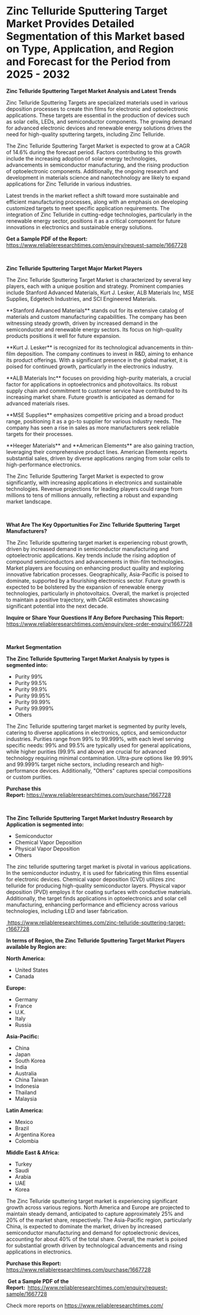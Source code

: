 <p><h1>Zinc Telluride Sputtering Target Market Provides Detailed Segmentation of this Market based on Type, Application, and Region and Forecast for the Period from 2025 - 2032</h1></p><p><strong>Zinc Telluride Sputtering Target Market Analysis and Latest Trends</strong></p>
<p><p>Zinc Telluride Sputtering Targets are specialized materials used in various deposition processes to create thin films for electronic and optoelectronic applications. These targets are essential in the production of devices such as solar cells, LEDs, and semiconductor components. The growing demand for advanced electronic devices and renewable energy solutions drives the need for high-quality sputtering targets, including Zinc Telluride.</p><p>The Zinc Telluride Sputtering Target Market is expected to grow at a CAGR of 14.6% during the forecast period. Factors contributing to this growth include the increasing adoption of solar energy technologies, advancements in semiconductor manufacturing, and the rising production of optoelectronic components. Additionally, the ongoing research and development in materials science and nanotechnology are likely to expand applications for Zinc Telluride in various industries.</p><p>Latest trends in the market reflect a shift toward more sustainable and efficient manufacturing processes, along with an emphasis on developing customized targets to meet specific application requirements. The integration of Zinc Telluride in cutting-edge technologies, particularly in the renewable energy sector, positions it as a critical component for future innovations in electronics and sustainable energy solutions.</p></p>
<p><strong>Get a Sample PDF of the Report:&nbsp;</strong> <a href="https://www.reliableresearchtimes.com/enquiry/request-sample/1667728?utm_campaign=3363&utm_medium=2&utm_source=Github&utm_content=ia&utm_term=08032025&utm_id=zinc-telluride-sputtering-target">https://www.reliableresearchtimes.com/enquiry/request-sample/1667728</a></p>
<p>&nbsp;</p>
<p><strong>Zinc Telluride Sputtering Target Major Market Players</strong></p>
<p><p>The Zinc Telluride Sputtering Target Market is characterized by several key players, each with a unique position and strategy. Prominent companies include Stanford Advanced Materials, Kurt J. Lesker, ALB Materials Inc, MSE Supplies, Edgetech Industries, and SCI Engineered Materials.</p><p>**Stanford Advanced Materials** stands out for its extensive catalog of materials and custom manufacturing capabilities. The company has been witnessing steady growth, driven by increased demand in the semiconductor and renewable energy sectors. Its focus on high-quality products positions it well for future expansion.</p><p>**Kurt J. Lesker** is recognized for its technological advancements in thin-film deposition. The company continues to invest in R&D, aiming to enhance its product offerings. With a significant presence in the global market, it is poised for continued growth, particularly in the electronics industry.</p><p>**ALB Materials Inc** focuses on providing high-purity materials, a crucial factor for applications in optoelectronics and photovoltaics. Its robust supply chain and commitment to customer service have contributed to its increasing market share. Future growth is anticipated as demand for advanced materials rises.</p><p>**MSE Supplies** emphasizes competitive pricing and a broad product range, positioning it as a go-to supplier for various industry needs. The company has seen a rise in sales as more manufacturers seek reliable targets for their processes.</p><p>**Heeger Materials** and **American Elements** are also gaining traction, leveraging their comprehensive product lines. American Elements reports substantial sales, driven by diverse applications ranging from solar cells to high-performance electronics.</p><p>The Zinc Telluride Sputtering Target Market is expected to grow significantly, with increasing applications in electronics and sustainable technologies. Revenue projections for leading players could range from millions to tens of millions annually, reflecting a robust and expanding market landscape.</p></p>
<p>&nbsp;</p>
<p><strong>What Are The Key Opportunities For Zinc Telluride Sputtering Target Manufacturers?</strong></p>
<p><p>The Zinc Telluride sputtering target market is experiencing robust growth, driven by increased demand in semiconductor manufacturing and optoelectronic applications. Key trends include the rising adoption of compound semiconductors and advancements in thin-film technologies. Market players are focusing on enhancing product quality and exploring innovative fabrication processes. Geographically, Asia-Pacific is poised to dominate, supported by a flourishing electronics sector. Future growth is expected to be bolstered by the expansion of renewable energy technologies, particularly in photovoltaics. Overall, the market is projected to maintain a positive trajectory, with CAGR estimates showcasing significant potential into the next decade.</p></p>
<p><strong>Inquire or Share Your Questions If Any Before Purchasing This Report:</strong> <a href="https://www.reliableresearchtimes.com/enquiry/pre-order-enquiry/1667728?utm_campaign=3363&utm_medium=2&utm_source=Github&utm_content=ia&utm_term=08032025&utm_id=zinc-telluride-sputtering-target">https://www.reliableresearchtimes.com/enquiry/pre-order-enquiry/1667728</a></p>
<p>&nbsp;</p>
<p><strong>Market Segmentation</strong></p>
<p><strong>The Zinc Telluride Sputtering Target Market Analysis by types is segmented into:</strong></p>
<p><ul><li>Purity 99%</li><li>Purity 99.5%</li><li>Purity 99.9%</li><li>Purity 99.95%</li><li>Purity 99.99%</li><li>Purity 99.999%</li><li>Others</li></ul></p>
<p><p>The Zinc Telluride sputtering target market is segmented by purity levels, catering to diverse applications in electronics, optics, and semiconductor industries. Purities range from 99% to 99.999%, with each level serving specific needs: 99% and 99.5% are typically used for general applications, while higher purities (99.9% and above) are crucial for advanced technology requiring minimal contamination. Ultra-pure options like 99.99% and 99.999% target niche sectors, including research and high-performance devices. Additionally, "Others" captures special compositions or custom purities.</p></p>
<p><strong>Purchase this Report:&nbsp;</strong><a href="https://www.reliableresearchtimes.com/purchase/1667728?utm_campaign=3363&utm_medium=2&utm_source=Github&utm_content=ia&utm_term=08032025&utm_id=zinc-telluride-sputtering-target">https://www.reliableresearchtimes.com/purchase/1667728</a></p>
<p>&nbsp;</p>
<p><strong>The Zinc Telluride Sputtering Target Market Industry Research by Application is segmented into:</strong></p>
<p><ul><li>Semiconductor</li><li>Chemical Vapor Deposition</li><li>Physical Vapor Deposition</li><li>Others</li></ul></p>
<p><p>The zinc telluride sputtering target market is pivotal in various applications. In the semiconductor industry, it is used for fabricating thin films essential for electronic devices. Chemical vapor deposition (CVD) utilizes zinc telluride for producing high-quality semiconductor layers. Physical vapor deposition (PVD) employs it for coating surfaces with conductive materials. Additionally, the target finds applications in optoelectronics and solar cell manufacturing, enhancing performance and efficiency across various technologies, including LED and laser fabrication.</p></p>
<p><a href="https://www.reliableresearchtimes.com/zinc-telluride-sputtering-target-r1667728?utm_campaign=3363&utm_medium=2&utm_source=Github&utm_content=ia&utm_term=08032025&utm_id=zinc-telluride-sputtering-target">&nbsp;https://www.reliableresearchtimes.com/zinc-telluride-sputtering-target-r1667728</a></p>
<p><strong>In terms of Region, the Zinc Telluride Sputtering Target Market Players available by Region are:</strong></p>
<p>
    <p> <strong> North America: </strong>
        <ul>
            <li>United States</li>
            <li>Canada</li>
        </ul>
        </p> 
    <p> <strong> Europe: </strong>
        <ul>
            <li>Germany</li>
            <li>France</li>
            <li>U.K.</li>
            <li>Italy</li>
            <li>Russia</li>
        </ul>
        </p> 
    <p> <strong> Asia-Pacific: </strong>
        <ul>
            <li>China</li>
            <li>Japan</li>
            <li>South Korea</li>
            <li>India</li>
            <li>Australia</li>
            <li>China Taiwan</li>
            <li>Indonesia</li>
            <li>Thailand</li>
            <li>Malaysia</li>
        </ul>
        </p> 
    <p> <strong> Latin America: </strong>
        <ul>
            <li>Mexico</li>
            <li>Brazil</li>
            <li>Argentina Korea</li>
            <li>Colombia</li>
        </ul>
        </p> 
    <p> <strong> Middle East & Africa: </strong>
        <ul>
            <li>Turkey</li>
            <li>Saudi</li>
            <li>Arabia</li>
            <li>UAE</li>
            <li>Korea</li>
        </ul>
    </p>
    </p>
<p><p>The Zinc Telluride sputtering target market is experiencing significant growth across various regions. North America and Europe are projected to maintain steady demand, anticipated to capture approximately 25% and 20% of the market share, respectively. The Asia-Pacific region, particularly China, is expected to dominate the market, driven by increased semiconductor manufacturing and demand for optoelectronic devices, accounting for about 40% of the total share. Overall, the market is poised for substantial growth driven by technological advancements and rising applications in electronics.</p></p>
<p><strong>Purchase this Report: </strong><a href="https://www.reliableresearchtimes.com/purchase/1667728?utm_campaign=3363&utm_medium=2&utm_source=Github&utm_content=ia&utm_term=08032025&utm_id=zinc-telluride-sputtering-target">https://www.reliableresearchtimes.com/purchase/1667728</a></p>
<p>&nbsp;<strong>Get a Sample PDF of the Report:&nbsp;&nbsp;</strong><a href="https://www.reliableresearchtimes.com/enquiry/request-sample/1667728?utm_campaign=3363&utm_medium=2&utm_source=Github&utm_content=ia&utm_term=08032025&utm_id=zinc-telluride-sputtering-target">https://www.reliableresearchtimes.com/enquiry/request-sample/1667728</a></p>
<p><strong></strong></p>
<p>Check more reports on <a href="https://www.reliableresearchtimes.com/?utm_campaign=3363&utm_medium=2&utm_source=Github&utm_content=ia&utm_term=08032025&utm_id=zinc-telluride-sputtering-target">https://www.reliableresearchtimes.com/</a></p>